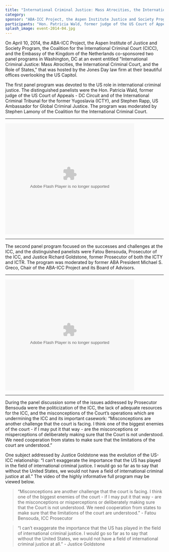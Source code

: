 ```yaml
---
title: "International Criminal Justice: Mass Atrocities, the International Criminal Court, and the Role of States"
category:
sponsor: "ABA-ICC Project, the Aspen Institute Justice and Society Program, the Coalition for the International Criminal Court (CICC), and the Embassy of the Kingdom of the Netherlands"
participants: "Hon. Patricia Wald, former judge of the US Court of Appeals - DC Circuit and of the International Criminal Tribunal for the former Yugoslavia (ICTY), Stephen Rapp, US Ambassador for Global Criminal Justice, Fatou Bensouda, Prosecutor of the ICC, and Justice Richard Goldstone, former Prosecutor of both the ICTY and International Criminal Tribunal for Rwanda. Moderators: Stephen Lamony of the CICC and Michael S. Greco, Chair of the ABA-ICC Project and its Board of Advisors."
splash_image: event-2014-04.jpg
---
```

On April 10, 2014, the ABA-ICC Project, the Aspen Institute of Justice and Society Program, the Coalition for the International Criminal Court (CICC), and the Embassy of the Kingdom of the Netherlands co-sponsored two panel programs in Washington, DC at an event entitled "International Criminal Justice: Mass Atrocities, the International Criminal Court, and the Role of States," that was hosted by the Jones Day law firm at their beautiful offices overlooking the US Capitol.

The first panel program was devoted to the US role in international criminal justice.  The distinguished panelists were the Hon. Patricia Wald, former judge of the US Court of Appeals - DC Circuit and of the International Criminal Tribunal for the former Yugoslavia (ICTY), and Stephen Rapp, US Ambassador for Global Criminal Justice. The program was moderated by Stephen Lamony of the Coalition for the International Criminal Court.

---

<object id="flashObj" width="410" height="353" classid="clsid:D27CDB6E-AE6D-11cf-96B8-444553540000" codebase="http://download.macromedia.com/pub/shockwave/cabs/flash/swflash.cab#version=9,0,47,0"><param name="movie" value="http://c.brightcove.com/services/viewer/federated_f9?isVid=1" /><param name="bgcolor" value="#FFFFFF" /><param name="flashVars" value="videoId=3524487487001&playerID=2307908497001&playerKey=AQ~~,AAABsp7SiCE~,aEBLYbQyvvBa8yEVvdO_c5cphEka3MCJ&domain=embed&dynamicStreaming=true" /><param name="base" value="http://admin.brightcove.com" /><param name="seamlesstabbing" value="false" /><param name="allowFullScreen" value="true" /><param name="swLiveConnect" value="true" /><param name="allowScriptAccess" value="always" /><embed src="http://c.brightcove.com/services/viewer/federated_f9?isVid=1" bgcolor="#FFFFFF" flashVars="videoId=3524487487001&playerID=2307908497001&playerKey=AQ~~,AAABsp7SiCE~,aEBLYbQyvvBa8yEVvdO_c5cphEka3MCJ&domain=embed&dynamicStreaming=true" base="http://admin.brightcove.com" name="flashObj" width="410" height="353" seamlesstabbing="false" type="application/x-shockwave-flash" allowFullScreen="true" swLiveConnect="true" allowScriptAccess="always" pluginspage="http://www.macromedia.com/shockwave/download/index.cgi?P1_Prod_Version=ShockwaveFlash"></embed></object>

---

The second panel program focused on the successes and challenges at the ICC, and the distinguished panelists were Fatou Bensouda, Prosecutor of the ICC, and Justice Richard Goldstone, former Prosecutor of both the ICTY and ICTR.  The program was moderated by former ABA President Michael S. Greco, Chair of the ABA-ICC Project and its Board of Advisors.

---

<object id="flashObj" width="410" height="353" classid="clsid:D27CDB6E-AE6D-11cf-96B8-444553540000" codebase="http://download.macromedia.com/pub/shockwave/cabs/flash/swflash.cab#version=9,0,47,0"><param name="movie" value="http://c.brightcove.com/services/viewer/federated_f9?isVid=1" /><param name="bgcolor" value="#FFFFFF" /><param name="flashVars" value="videoId=3524483130001&playerID=2307908497001&playerKey=AQ~~,AAABsp7SiCE~,aEBLYbQyvvBa8yEVvdO_c5cphEka3MCJ&domain=embed&dynamicStreaming=true" /><param name="base" value="http://admin.brightcove.com" /><param name="seamlesstabbing" value="false" /><param name="allowFullScreen" value="true" /><param name="swLiveConnect" value="true" /><param name="allowScriptAccess" value="always" /><embed src="http://c.brightcove.com/services/viewer/federated_f9?isVid=1" bgcolor="#FFFFFF" flashVars="videoId=3524483130001&playerID=2307908497001&playerKey=AQ~~,AAABsp7SiCE~,aEBLYbQyvvBa8yEVvdO_c5cphEka3MCJ&domain=embed&dynamicStreaming=true" base="http://admin.brightcove.com" name="flashObj" width="410" height="353" seamlesstabbing="false" type="application/x-shockwave-flash" allowFullScreen="true" swLiveConnect="true" allowScriptAccess="always" pluginspage="http://www.macromedia.com/shockwave/download/index.cgi?P1_Prod_Version=ShockwaveFlash"></embed></object>

---

During the panel discussion some of the issues addressed by Prosecutor Bensouda were the politicization of the ICC, the lack of adequate resources for the ICC, and the misconceptions of the Court’s operations which are undermining the ICC and its important casework:  “Misconceptions are another challenge that the court is facing. I think one of the biggest enemies of the court - if I may put it that way - are the misconceptions or misperceptions of deliberately making sure that the Court is not understood. We need cooperation from states to make sure that the limitations of the court are understood.” 

One subject addressed by Justice Goldstone was the evolution of the US-ICC relationship:  “I can’t exaggerate the importance that the US has played in the field of international criminal justice. I would go so far as to say that without the United States, we would not have a field of international criminal justice at all.”  The video of the highly informative full program may be viewed below.


> “Misconceptions are another challenge that the court is facing. I think one of the biggest enemies of the court - if I may put it that way - are the misconceptions or misperceptions or deliberately making sure that the Court is not understood. We need cooperation from states to make sure that the limitations of the court are understood.” - Fatou Bensouda, ICC Prosecutor  

> “I can’t exaggerate the importance that the US has played in the field of international criminal justice. I would go so far as to say that without the United States, we would not have a field of international criminal justice at all.”  - Justice Goldstone



